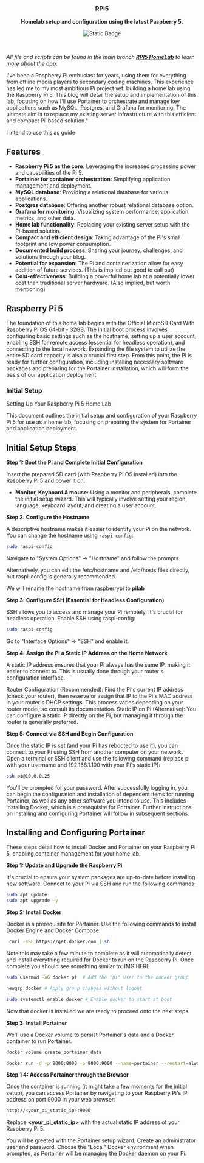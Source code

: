 <div align="center">
  <h3>
    <b>
      RPI5
    </b>
  </h3>
  <b>
    Homelab setup and configuration using the latest Paspberry 5.
  </b>
  <p>

![Static Badge](https://img.shields.io/badge/IoT-Raspberry_Pi_5-%23C51A4A?style=flat)
  </p>
  <br />
</div>

_All file and scripts can be found in the main branch  [**RPI5 HomeLab**](https://github.com/studio6six/rpi5) to learn more about the app._

I've been a Raspberry Pi enthusiast for years, using them for everything from offline media players to secondary coding machines.  This experience has led me to my most ambitious Pi project yet: building a home lab using the Raspberry Pi 5.  This blog will detail the setup and implementation of this lab, focusing on how I'll use Portainer to orchestrate and manage key applications such as MySQL, Postgres, and Grafana for monitoring.  The ultimate aim is to replace my existing server infrastructure with this efficient and compact Pi-based solution."


I intend to use this as guide 

## Features
- **Raspberry Pi 5 as the core**: Leveraging the increased processing power and capabilities of the Pi 5.
- **Portainer for container orchestration**: Simplifying application management and deployment.
- **MySQL database**: Providing a relational database for various applications.
- **Postgres database**: Offering another robust relational database option.
- **Grafana for monitoring**: Visualizing system performance, application metrics, and other data.
- **Home lab functionality**: Replacing your existing server setup with the Pi-based solution.
- **Compact and efficient design**: Taking advantage of the Pi's small footprint and low power consumption.
- **Documented build process**: Sharing your journey, challenges, and solutions through your blog.
- **Potential for expansion**: The Pi and containerization allow for easy addition of future services. (This is implied but good to call out)
- **Cost-effectiveness**: Building a powerful home lab at a potentially lower cost than traditional server hardware. (Also implied, but worth mentioning)

## Raspberry Pi 5

The foundation of this home lab begins with the Official MicroSD Card With Raspberry Pi OS 64-bit - 32GB. The initial boot process involves configuring basic settings such as the hostname, setting up a user account, enabling SSH for remote access (essential for headless operation), and connecting to the local network.  Expanding the file system to utilize the entire SD card capacity is also a crucial first step.  From this point, the Pi is ready for further configuration, including installing necessary software packages and preparing for the Portainer installation, which will form the basis of our application deployment

### Initial Setup
 Setting Up Your Raspberry Pi 5 Home Lab

This document outlines the initial setup and configuration of your Raspberry Pi 5 for use as a home lab, focusing on preparing the system for Portainer and application deployment.

## Initial Setup Steps

**Step 1: Boot the Pi and Complete Initial Configuration**

Insert the prepared SD card (with Raspberry Pi OS installed) into the Raspberry Pi 5 and power it on.

*   **Monitor, Keyboard & mouse:** Using a monitor and peripherals, complete the initial setup wizard. This will typically involve setting your region, language, keyboard layout, and creating a user account.

**Step 2: Configure the Hostname**

A descriptive hostname makes it easier to identify your Pi on the network.  You can change the hostname using `raspi-config`:

```bash
sudo raspi-config
```
Navigate to "System Options" -> "Hostname" and follow the prompts. 

Alternatively, you can edit the /etc/hostname and /etc/hosts files directly, but raspi-config is generally recommended.

We will rename the hostname from raspberrypi to  **pilab**

**Step 3: Configure SSH (Essential for Headless Configuration)**

SSH allows you to access and manage your Pi remotely. It's crucial for headless operation. Enable SSH using raspi-config:

```Bash
sudo raspi-config
```
Go to "Interface Options" -> "SSH" and enable it.

**Step 4: Assign the Pi a Static IP Address on the Home Network**

A static IP address ensures that your Pi always has the same IP, making it easier to connect to. This is usually done through your router's configuration interface.

Router Configuration (Recommended): Find the Pi's current IP address (check your router), then reserve or assign that IP to the Pi's MAC address in your router's DHCP settings. This process varies depending on your router model, so consult its documentation.
Static IP on Pi (Alternative): You can configure a static IP directly on the Pi, but managing it through the router is generally preferred.

**Step 5: Connect via SSH and Begin Configuration**

Once the static IP is set (and your Pi has rebooted to use it), you can connect to your Pi using SSH from another computer on your network. Open a terminal or SSH client and use the following command (replace pi with your username and 192.168.1.100 with your Pi's static IP):


```Bash
ssh pi@10.0.0.25
```
You'll be prompted for your password. After successfully logging in, you can begin the configuration and installation of dependent items for running Portainer, as well as any other software you intend to use.  This includes installing Docker, which is a prerequisite for Portainer.  Further instructions on installing and configuring Portainer will follow in subsequent sections.

## Installing and Configuring Portainer

These steps detail how to install Docker and Portainer on your Raspberry Pi 5, enabling container management for your home lab.

**Step 1: Update and Upgrade the Raspberry Pi**

It's crucial to ensure your system packages are up-to-date before installing new software. Connect to your Pi via SSH and run the following commands:

```bash
sudo apt update
sudo apt upgrade -y
```
**Step 2: Install Docker**

Docker is a prerequisite for Portainer.  Use the following commands to install Docker Engine and Docker Compose:

```bash
 curl -sSL https://get.docker.com | sh
```
Note this may take a few minute to complete as it will automatically detect and install everything required for Docker to run on the Raspberry Pi. 
Once complete you should see something similar to: 
IMG HERE

```bash
sudo usermod -aG docker pi  # Add the 'pi' user to the docker group
```
```bash
newgrp docker # Apply group changes without logout
```
```bash
sudo systemctl enable docker # Enable docker to start at boot
```
Now that docker is installed we are ready to proceed onto the next steps. 

**Step 3: Install Portainer**

We'll use a Docker volume to persist Portainer's data and a Docker container to run Portainer.
```bash
docker volume create portainer_data
```
```bash
docker run -d -p 8000:8000 -p 9000:9000 --name=portainer --restart=always -v /var/run/docker.sock:/var/run/docker.sock -v portainer_data:/data portainer/portainer-ce:latest
```

**Step 1  4: Access Portainer through the Browser**

Once the container is running (it might take a few moments for the initial setup), you can access Portainer by navigating to your Raspberry Pi's IP address on port 9000 in your web browser:

```bash
http://<your_pi_static_ip>:9000
```
Replace **<your_pi_static_ip>** with the actual static IP address of your Raspberry Pi 5.

You will be greeted with the Portainer setup wizard. Create an administrator user and password.  Choose the "Local" Docker environment when prompted, as Portainer will be managing the Docker daemon on your Pi.























